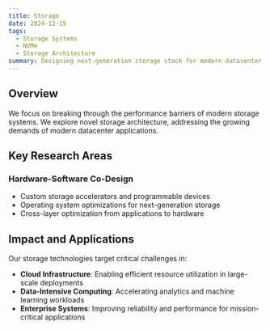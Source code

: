 ```yaml
---
title: Storage
date: 2024-12-15
tags:
  - Storage Systems
  - NVMe
  - Storage Architecture
summary: Designing next-generation storage stack for modern datacenter applications
---
```


## Overview

We focus on breaking through the performance barriers of modern storage systems. We explore novel storage architecture, addressing the growing demands of modern datacenter applications.

## Key Research Areas

### Hardware-Software Co-Design
- Custom storage accelerators and programmable devices
- Operating system optimizations for next-generation storage
- Cross-layer optimization from applications to hardware

## Impact and Applications

Our storage technologies target critical challenges in:
- **Cloud Infrastructure**: Enabling efficient resource utilization in large-scale deployments
- **Data-Intensive Computing**: Accelerating analytics and machine learning workloads
- **Enterprise Systems**: Improving reliability and performance for mission-critical applications
